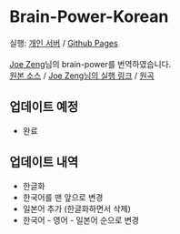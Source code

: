 # Brain-Power-Korean
실행: [개인 서버](https://kirbymaker.com/bpp "개인 서버") / [Github Pages](https://kirbymaker.github.io/Brain-Power-Korean "Github Pages")<br>
<br>
[Joe Zeng](https://github.com/joezeng "Joe Zeng")님의 brain-power를 번역하였습니다.<br>
[원본 소스](https://github.com/joezeng/ytmnd/tree/master/brain-power "원본 소스") / [Joe Zeng님의 실행 링크](http://joezeng.github.io/ytmnd/brain-power/ "JoeZeng님의 실행 링크") / [원곡](https://youtu.be/h-mUGj41hWA "원곡")

## 업데이트 예정
- 완료

## 업데이트 내역
- 한글화
- 한국어를 맨 앞으로 변경
- 일본어 추가 (한글화하면서 삭제)
- 한국어 - 영어 - 일본어 순으로 변경
